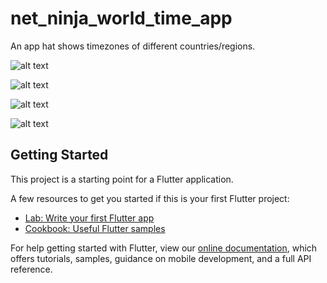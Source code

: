 # net_ninja_world_time_app

An app hat shows timezones of different countries/regions.


![alt text](https://github.com/samarth1011/net_ninja_world_time_app/blob/master/assets/app_screenshots/WhatsApp%20Image%202021-10-14%20at%2010.35.39%20PM.jpeg)


![alt text](https://github.com/samarth1011/net_ninja_world_time_app/blob/master/assets/app_screenshots/WhatsApp%20Image%202021-10-14%20at%2010.35.39%20PM%20(3).jpeg)


![alt text](https://github.com/samarth1011/net_ninja_world_time_app/blob/master/assets/app_screenshots/WhatsApp%20Image%202021-10-14%20at%2010.35.39%20PM%20(2).jpeg)


![alt text](https://github.com/samarth1011/net_ninja_world_time_app/blob/master/assets/app_screenshots/WhatsApp%20Image%202021-10-14%20at%2010.35.39%20PM%20(1).jpeg)







## Getting Started

This project is a starting point for a Flutter application.

A few resources to get you started if this is your first Flutter project:

- [Lab: Write your first Flutter app](https://flutter.dev/docs/get-started/codelab)
- [Cookbook: Useful Flutter samples](https://flutter.dev/docs/cookbook)

For help getting started with Flutter, view our
[online documentation](https://flutter.dev/docs), which offers tutorials,
samples, guidance on mobile development, and a full API reference.
